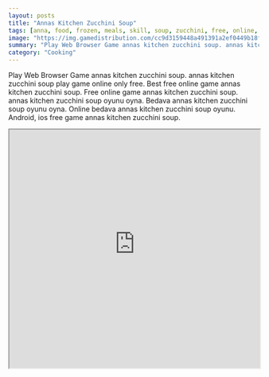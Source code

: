 ```yaml
---
layout: posts
title: "Annas Kitchen Zucchini Soup"
tags: [anna, food, frozen, meals, skill, soup, zucchini, free, online, games, oyna, game, free, games, play, play, games]
image: "https://img.gamedistribution.com/cc9d3159448a491391a2ef0449b18fcb.jpg"
summary: "Play Web Browser Game annas kitchen zucchini soup. annas kitchen zucchini soup play game online only free. Best free online game annas kitchen zucchini soup. Free online game annas kitchen zucchini soup. annas kitchen zucchini soup oyunu oyna. Bedava annas kitchen zucchini soup oyunu oyna. Online bedava annas kitchen zucchini soup oyunu. Android, ios free game annas kitchen zucchini soup."
category: "Cooking"
---
```


Play Web Browser Game annas kitchen zucchini soup. annas kitchen zucchini soup play game online only free. Best free online game annas kitchen zucchini soup. Free online game annas kitchen zucchini soup. annas kitchen zucchini soup oyunu oyna. Bedava annas kitchen zucchini soup oyunu oyna. Online bedava annas kitchen zucchini soup oyunu. Android, ios free game annas kitchen zucchini soup.

<iframe width="100%" height="480px;" src="https://flash.gamedistribution.com?game=cc9d3159448a491391a2ef0449b18fcb"></iframe>